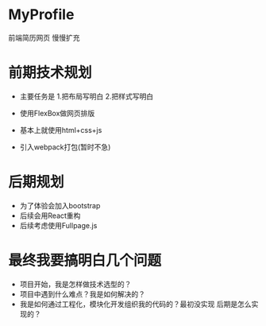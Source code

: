 # MyProfile
前端简历网页 慢慢扩充

# 前期技术规划
* 主要任务是 1.把布局写明白 2.把样式写明白
* 使用FlexBox做网页排版
* 基本上就使用html+css+js

* 引入webpack打包(暂时不急)

# 后期规划
* 为了体验会加入bootstrap
* 后续会用React重构
* 后续考虑使用Fullpage.js

# 最终我要搞明白几个问题

* 项目开始，我是怎样做技术选型的？
* 项目中遇到什么难点？我是如何解决的？
* 我是如何通过工程化，模块化开发组织我的代码的？最初没实现 后期是怎么实现的？
